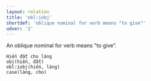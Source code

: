 ```yaml
---
layout: relation
title: 'obl:iobj'
shortdef: 'oblique nominal for verb means "to give"'
udver: '2'
---
```


An oblique nominal for verb means "to give".

~~~ sdparse
Hiến đất cho làng 
obj(hiến, đất)
obl:iobj(hiến, làng)
case(làng, cho)
~~~

<!-- Interlanguage links updated Ne 5. května 2024, 18:21:38 CEST -->
